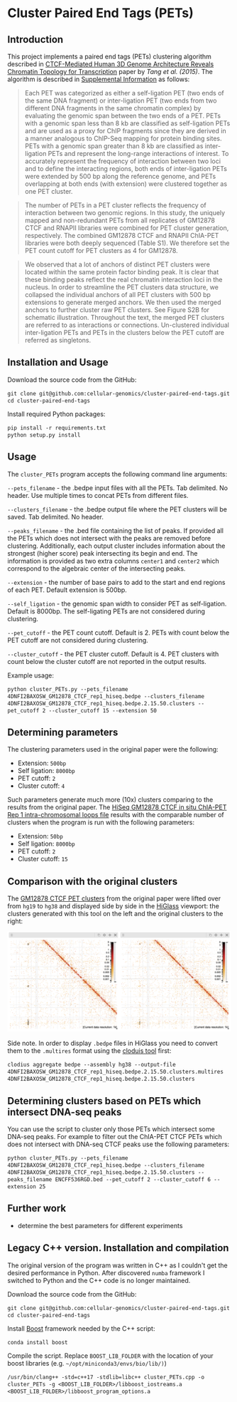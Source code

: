 # Cluster Paired End Tags (PETs)

## Introduction

This project implements a paired end tags (PETs) clustering algorithm described in [CTCF-Mediated Human 3D Genome Architecture Reveals Chromatin Topology for Transcription](https://www.ncbi.nlm.nih.gov/pmc/articles/PMC4734140/) paper by _Tang et al. (2015)_. The algorithm is described in [Supplemental Information](https://www.ncbi.nlm.nih.gov/pmc/articles/PMC4734140/bin/NIHMS738408-supplement-01.pdf) as follows:

>Each PET was categorized as either a self-ligation PET (two ends of the same DNA fragment) or inter-ligation PET (two ends from two different DNA fragments in the same chromatin complex) by evaluating the genomic span between the two ends of a PET. PETs with a genomic span less than 8 kb are classified as self-ligation PETs and are used as a proxy for ChIP fragments since they are derived in a manner analogous to ChIP-Seq mapping for protein binding sites. PETs with a genomic span greater than 8 kb are classified as inter-ligation PETs and represent the long-range interactions of interest. To accurately represent the frequency of interaction between two loci and to define the interacting regions, both ends of inter-ligation PETs were extended by 500 bp along the reference genome, and PETs overlapping at both ends (with extension) were clustered together as one PET cluster.

>The number of PETs in a PET cluster reflects the frequency of interaction between two genomic regions. In this study, the uniquely mapped and non-redundant PETs from all replicates of GM12878 CTCF and RNAPII libraries were combined for PET cluster generation, respectively. The combined GM12878 CTCF and RNAPII ChIA-PET libraries were both deeply sequenced (Table S1). We therefore set the PET count cutoff for PET clusters as 4 for GM12878.

>We observed that a lot of anchors of distinct PET clusters were located within the same protein factor binding peak. It is clear that these binding peaks reflect the real chromatin interaction loci in the nucleus. In order to streamline the PET clusters data structure, we collapsed the individual anchors of all PET clusters with 500 bp extensions to generate merged anchors. We then used the merged anchors to further cluster raw PET clusters. See Figure S2B for schematic illustration. Throughout the text, the merged PET clusters are referred to as interactions or connections. Un-clustered individual inter-ligation PETs and PETs in the clusters below the PET cutoff are referred as singletons.

## Installation and Usage

Download the source code from the GitHub:
```
git clone git@github.com:cellular-genomics/cluster-paired-end-tags.git
cd cluster-paired-end-tags
```

Install required Python packages:
```
pip install -r requirements.txt
python setup.py install
```

## Usage

The `cluster_PETs` program accepts the following command line arguments:

`--pets_filename` - the .bedpe input files with all the PETs. Tab delimited. No header. Use multiple times to concat PETs from different files.

`--clusters_filename` - the .bedpe output file where the PET clusters will be saved. Tab delimited. No header.

`--peaks_filename` - the .bed file containing the list of peaks. If provided all the PETs which does not intersect with the peaks are removed before clustering. Additionally, each output cluster includes information about the strongest (higher score) peak intersecting its begin and end. The information is provided as two extra columns `center1` and `center2` which correspond to the algebraic center of the intersecting peaks.

`--extension` - the number of base pairs to add to the start and end regions of each PET. Default extension is 500bp.

`--self_ligation` - the genomic span width to consider PET as self-ligation. Default is 8000bp. The self-ligating PETs are not considered during clustering.

`--pet_cutoff` - the PET count cutoff. Default is 2. PETs with count below the PET cutoff are not considered during clustering.

`--cluster_cutoff` - the PET cluster cutoff. Default is 4. PET clusters with count below the cluster cutoff are not reported in the output results.

Example usage:
```
python cluster_PETs.py --pets_filename 4DNFI2BAXOSW_GM12878_CTCF_rep1_hiseq.bedpe --clusters_filename 4DNFI2BAXOSW_GM12878_CTCF_rep1_hiseq.bedpe.2.15.50.clusters --pet_cutoff 2 --cluster_cutoff 15 --extension 50
```

## Determining parameters

The clustering parameters used in the original paper were the following:
* Extension: `500bp`
* Self ligation: `8000bp`
* PET cutoff: `2`
* Cluster cutoff: `4`

Such parameters generate much more (10x) clusters comparing to the results from the original paper. The [HiSeq GM12878 CTCF in situ ChIA-PET Rep 1 intra-chromosomal loops file](https://data.4dnucleome.org/files-processed/4DNFI2BAXOSW/) results with the comparable number of clusters when the program is run with the following parameters:
* Extension: `50bp`
* Self ligation: `8000bp`
* PET cutoff: `2`
* Cluster cutoff: `15`

## Comparison with the original clusters

The [GM12878 CTCF PET clusters](https://www.ncbi.nlm.nih.gov/geo/query/acc.cgi?acc=GSM1872886) from the original paper were lifted over from `hg19` to `hg38` and displayed side by side in the [HiGlass](http://higlass.io/) viewport: the clusters generated with this tool on the left and the original clusters to the right:

![HiGlass view](imgs/higlass.png)

Side note. In order to display `.bedpe` files in HiGlass you need to convert them to the `.multires` format using the [cloduis tool](https://github.com/higlass/clodius) first:

```
clodius aggregate bedpe --assembly hg38 --output-file 4DNFI2BAXOSW_GM12878_CTCF_rep1_hiseq.bedpe.2.15.50.clusters.multires 4DNFI2BAXOSW_GM12878_CTCF_rep1_hiseq.bedpe.2.15.50.clusters
```

## Determining clusters based on PETs which intersect DNA-seq peaks

You can use the script to cluster only those PETs which intersect some DNA-seq peaks. For example to filter out the ChIA-PET CTCF PETs which does not intersect with DNA-seq CTCF peaks use the following parameters:

```
python cluster_PETs.py --pets_filename 4DNFI2BAXOSW_GM12878_CTCF_rep1_hiseq.bedpe --clusters_filename 4DNFI2BAXOSW_GM12878_CTCF_rep1_hiseq.bedpe.2.15.50.clusters --peaks_filename ENCFF536RGD.bed --pet_cutoff 2 --cluster_cutoff 6 --extension 25
```

## Further work

* determine the best parameters for different experiments

## Legacy C++ version. Installation and compilation

The original version of the program was written in C++ as I couldn't get the desired performance in Python. After discovered `numba` framework I switched to Python and the C++ code is no longer maintained.

Download the source code from the GitHub:
```
git clone git@github.com:cellular-genomics/cluster-paired-end-tags.git
cd cluster-paired-end-tags
```

Install [Boost](https://www.boost.org/) framework needed by the C++ script:
```
conda install boost
```

Compile the script. Replace `BOOST_LIB_FOLDER` with the location of your boost libraries (e.g. `~/opt/miniconda3/envs/bio/lib/)`)
```
/usr/bin/clang++ -std=c++17 -stdlib=libc++ cluster_PETs.cpp -o cluster_PETs -g <BOOST_LIB_FOLDER>/libboost_iostreams.a <BOOST_LIB_FOLDER>/libboost_program_options.a 
```
